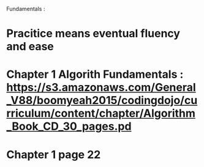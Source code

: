 Fundamentals :
# Pracitice  means eventual fluency and ease 
# Chapter 1 Algorith Fundamentals : https://s3.amazonaws.com/General_V88/boomyeah2015/codingdojo/curriculum/content/chapter/Algorithm_Book_CD_30_pages.pd
# Chapter 1 page 22